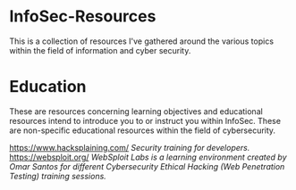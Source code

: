 # InfoSec-Resources
This is a collection of resources I've gathered around the various topics within the field of information and cyber security. 

# Education
These are resources concerning learning objectives and educational resources intend to introduce you to or instruct you within InfoSec. These are non-specific educational resources within the field of cybersecurity. 

https://www.hacksplaining.com/
  _Security training for developers._
https://websploit.org/
  _WebSploit Labs is a learning environment created by Omar Santos for different Cybersecurity Ethical Hacking (Web Penetration Testing) training sessions._
